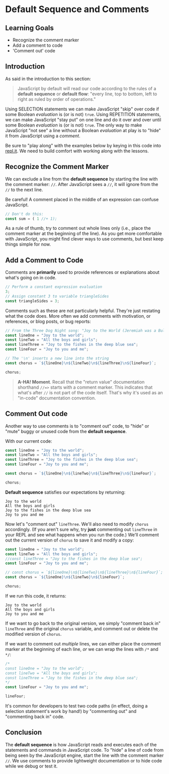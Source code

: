 # Default Sequence and Comments

## Learning Goals

* Recognize the comment marker
* Add a comment to code
* 'Comment out' code

## Introduction

As said in the introduction to this section:

> JavaScript by default will read our code according to the rules of a **default sequence** or **default flow**: "every line, top to bottom, left to right as ruled by order of operations."

Using SELECTION statements we can make JavaScript "skip" over code if some Boolean
_evaluation_ is (or is not) `true`. Using REPETITION statements, we can make
JavaScript "stay put" on one line and do it over and over until some Boolean
_evaluation_ is (or is not) `true`. The only way to make JavaScript "not see" a line
without a Boolean _evaluation_ at play is to "hide" it from JavaScript using a
_comment_.

Be sure to "play along" with the examples below by keying in this code into
[repl.it](https://repl.it/languages/javascript). We need to build comfort with
working along with the lessons.

## Recognize the Comment Marker

We can exclude a line from the **default sequence** by starting the line with
the comment marker: `//`. After JavaScript sees a `//`, it will ignore from the
`//` to the next line.

Be careful! A comment placed in the middle of an expression can confuse JavaScript.

```js
// Don't do this:
const sum = ( 1 //+ 1);
```

As a rule of thumb, try to comment out whole lines only (i.e., place the comment
marker at the beginning of the line). As you get more comfortable with
JavaScript, you might find clever ways to use comments, but best keep things
simple for now.

## Add a Comment to Code

Comments are **primarily** used to provide references or explanations about
what's going on in code.

```js
// Perform a constant expression evaluation
3;
// Assign constant 3 to variable triangleSides
const triangleSides = 3;
```

Comments such as these are not particularly helpful. They're just restating
what the code does. More often we add comments with motivation, or references,
or blog posts, or bug reports:

```js
// From the Three Dog Night song: "Joy to the World (Jeremiah was a Bullfrog)"
const lineOne = "Joy to the world";
const lineTwo = "All the boys and girls";
const lineThree = "Joy to the fishes in the deep blue sea";
const lineFour = "Joy to you and me";

// The '\n' inserts a new line into the string
const chorus = `${lineOne}\n${lineTwo}\n${lineThree}\n${lineFour}`;

chorus;
```

> **A-HA! Moment**. Recall that the "return value" documentation shorthand `//=>` starts with a comment marker. This indicates that what's after `//` is not part of the code itself. That's why it's used as an "in-code" documentation convention.

## Comment Out code

Another way to use comments is to "comment out" code, to "hide" or "mute" buggy
or unused code from the **default sequence**.

With our current code:

```js
const lineOne = "Joy to the world";
const lineTwo = "All the boys and girls";
const lineThree = "Joy to the fishes in the deep blue sea";
const lineFour = "Joy to you and me";

const chorus = `${lineOne}\n${lineTwo}\n${lineThree}\n${lineFour}`;

chorus;
```

**Default sequence** satisfies our expectations by returning:

```text
Joy to the world
All the boys and girls
Joy to the fishes in the deep blue sea
Joy to you and me
```

Now let's "comment out" `lineThree`. We'll also need to modify `chorus`
accordingly. (If you aren't sure why, try **just** commenting out `lineThree` in
your REPL and see what happens when you run the code.) We'll comment out the
current version of `chorus` to save it and modify a copy:

```js
const lineOne = "Joy to the world";
const lineTwo = "All the boys and girls";
//const lineThree = "Joy to the fishes in the deep blue sea";
const lineFour = "Joy to you and me";

// const chorus = `${lineOne}\n${lineTwo}\n${lineThree}\n${lineFour}`;
const chorus = `${lineOne}\n${lineTwo}\n${lineFour}`;

chorus;

```

If we run this code, it returns:

```text
Joy to the world
All the boys and girls
Joy to you and me
```

If we want to go back to the original version, we simply "comment back in"
`lineThree` and the original `chorus` variable, and comment out or delete the
modified version of `chorus`.

If we want to comment out _multiple_ lines, we can either place the comment
marker at the beginning of each line, _or_ we can wrap the lines with `/*` and
`*/`:

```js
/*
const lineOne = "Joy to the world";
const lineTwo = "All the boys and girls";
const lineThree = "Joy to the fishes in the deep blue sea"; 
*/
const lineFour = "Joy to you and me";

lineFour;
```

It's common for developers to test two code paths (in effect, doing a selection
statement's work by hand!) by "commenting out" and "commenting back in" code.

## Conclusion

The **default sequence** is how JavaScript reads and executes each of the
statements and commands in JavaScript code. To "hide" a line of code from being
seen by the JavaScript engine, start the line with the comment marker `//`. We
use comments to provide lightweight documentation or to hide code while we debug
or test it.

